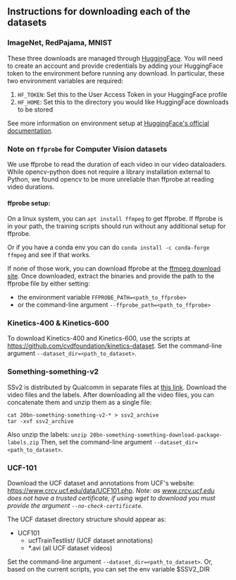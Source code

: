 ## Instructions for downloading each of the datasets

### ImageNet, RedPajama, MNIST

These three downloads are managed through [HuggingFace](https://huggingface.co/). You will need to create an account and provide credentials by adding your HuggingFace token to the environment before running any download. In particular, these two environment variables are required:
1. `HF_TOKEN`: Set this to the User Access Token in your HuggingFace profile
2. `HF_HOME`: Set this to the directory you would like HuggingFace downloads to be stored

See more information on environment setup at [HuggingFace's official documentation](https://huggingface.co/docs/huggingface_hub/en/package_reference/environment_variables).

### Note on `ffprobe` for Computer Vision datasets

We use ffprobe to read the duration of each video in our video dataloaders. While opencv-python does not require a library installation external to Python, we found opencv to be more unreliable than ffprobe at reading video durations.

#### ffprobe setup: 
On a linux system, you can `apt install ffmpeg` to get ffprobe. If ffprobe is in your path, the training scripts should run without any additional setup for ffprobe.

Or if you have a conda env you can do `conda install -c conda-forge ffmpeg` and see if that works.

If none of those work, you can download ffprobe at the [ffmpeg download site](https://ffmpeg.org//download.html). Once downloaded, extract the binaries and provide the path to the ffprobe file by either setting:
- the environment variable `FFPROBE_PATH=<path_to_ffprobe>`
- or the command-line argument `--ffprobe_path=<path_to_ffprobe>`

### Kinetics-400 & Kinetics-600

To download Kinetics-400 and Kinetics-600, use the scripts at https://github.com/cvdfoundation/kinetics-dataset. Set the command-line argument `--dataset_dir=<path_to_dataset>`.

### Something-something-v2
SSv2 is distributed by Qualcomm in separate files at [this link](https://www.qualcomm.com/developer/software/something-something-v-2-dataset/downloads). Download the video files and the labels. After downloading all the video files, you can concatenate them and unzip them as a single file:

```
cat 20bn-something-something-v2-* > ssv2_archive
tar -xvf ssv2_archive
```
Also unzip the labels: ``unzip 20bn-something-something-download-package-labels.zip``
Then, set the command-line argument `--dataset_dir=<path_to_dataset>`.
### UCF-101

Download the UCF dataset and annotations from UCF's website: https://www.crcv.ucf.edu/data/UCF101.php. *Note: as www.crcv.ucf.edu does not have a trusted certificate, if using wget to download you must provide the argument `--no-check-certificate`.*

The UCF dataset directory structure should appear as:
- UCF101
    - ucfTrainTestlist/ (UCF dataset annotations)
    - *.avi (all UCF dataset videos)

Set the command-line argument `--dataset_dir=<path_to_dataset>`. Or, based on the current scripts, you can set the env variable $SSV2_DIR
